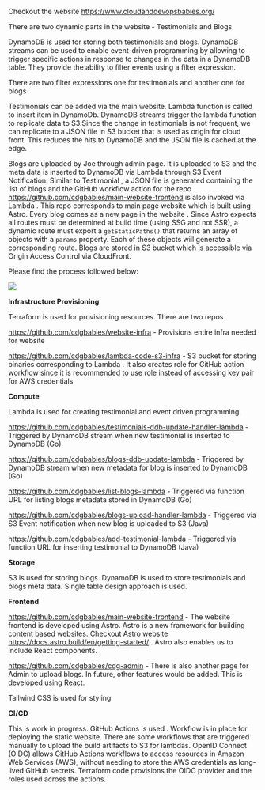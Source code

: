 Checkout the website https://www.cloudanddevopsbabies.org/

There are two dynamic parts in the website - Testimonials and Blogs 

DynamoDB is used for storing both testimonials and blogs. DynamoDB streams can be used to enable event-driven programming by allowing to trigger specific actions in response to changes in the data in a DynamoDB table. They provide the ability to filter events using a filter expression. 

There are two filter expressions one for testimonials and another one for blogs

Testimonials can be added via the main website. Lambda function is called to insert item in DynamoDb. DynamoDB streams trigger the lambda function to replicate data to S3.Since the change in testimonials is not frequent, we can replicate to a JSON file in S3 bucket that is used as origin for cloud front.  This reduces the  hits to DynamoDB and the JSON file is cached at the edge.

Blogs are uploaded by Joe through admin page. It is uploaded to S3 and the meta data is inserted to DynamoDB via Lambda through S3 Event Notification. Similar to Testimonial , a JSON file is generated containing the list of blogs and the GitHub workflow action for the repo https://github.com/cdgbabies/main-website-frontend  is also invoked via Lambda . This repo corresponds to main page website which is built using Astro.  Every blog comes as a new page in the website . Since Astro expects all routes must be determined at build time (using SSG and not SSR), a dynamic route must export a `getStaticPaths()` that returns an array of objects with a `params` property. Each of these objects will generate a corresponding route. Blogs are stored in S3 bucket which is accessible via Origin Access Control via CloudFront.

Please find the process followed below:





![](https://screenshotsshiksha.s3.amazonaws.com/Flow.svg)



**Infrastructure Provisioning**

Terraform is used for provisioning resources. There are two repos 

https://github.com/cdgbabies/website-infra - Provisions entire infra needed for website

https://github.com/cdgbabies/lambda-code-s3-infra - S3 bucket for storing binaries corresponding to Lambda . It also creates role for GitHub action workflow since it is recommended to use role instead of accessing key pair for AWS credentials

**Compute**

Lambda is used for creating testimonial and event driven programming. 

https://github.com/cdgbabies/testimonials-ddb-update-handler-lambda - Triggered by DynamoDB stream when new testimonial is inserted to DynamoDB (Go)

https://github.com/cdgbabies/blogs-ddb-update-lambda - Triggered by DynamoDB stream when new metadata for blog is inserted to DynamoDB (Go)

https://github.com/cdgbabies/list-blogs-lambda - Triggered via function URL for listing blogs metadata stored in DynamoDB (Go)

https://github.com/cdgbabies/blogs-upload-handler-lambda - Triggered via S3 Event notification when new blog is uploaded to S3 (Java)

https://github.com/cdgbabies/add-testimonial-lambda - Triggered via function URL for inserting testimonial to DynamoDB (Java)

**Storage**

S3 is used for storing blogs. DynamoDB is used to store testimonials and blogs meta data. Single table design approach is used.

**Frontend**

https://github.com/cdgbabies/main-website-frontend - The website frontend is developed using Astro. Astro is a new framework for building content based websites. Checkout Astro website https://docs.astro.build/en/getting-started/ . Astro also enables us to include React components.  

https://github.com/cdgbabies/cdg-admin - There is also another page for Admin to upload blogs. In future, other features would be added. This is developed using React.

Tailwind CSS is used for styling

**CI/CD**

This is work in progress. GitHub Actions is used . Workflow is in place for deploying the static website. There are some workflows that are triggered manually to upload the build artifacts to S3 for lambdas. OpenID Connect (OIDC) allows GitHub Actions workflows to access resources in Amazon Web Services (AWS), without needing to store the AWS credentials as long-lived GitHub secrets. Terraform code provisions the OIDC provider and the roles used across the actions. 
